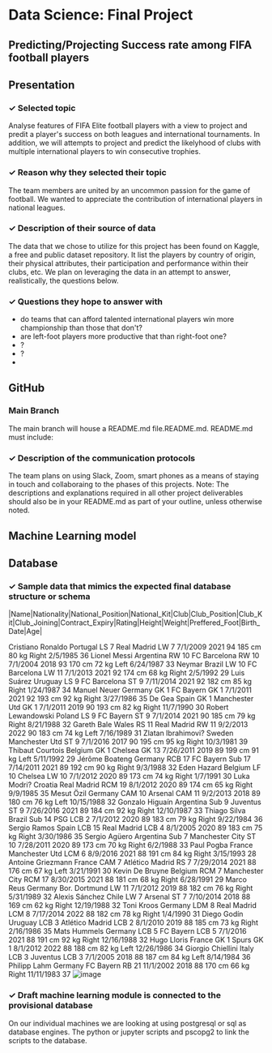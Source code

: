 # Data Science: Final Project <br>
## Predicting/Projecting Success rate among FIFA football players

## Presentation
### ✓ Selected topic
Analyse features of FIFA Elite football players with a view to project and predit a player's success on both leagues and international tournaments. In addition, we will attempts to project and predict the likelyhood of clubs with multiple international players to win consecutive trophies.
### ✓ Reason why they selected their topic
The team members are united by an uncommon passion for the game of football. We wanted to appreciate the contribution of international players in national leagues.
### ✓ Description of their source of data 
The data that we chose to utilize for this project has been found on Kaggle, a free and public dataset repository. It list the players by country of origin, their physical attributes, their participation and performance within their clubs, etc. We plan on leveraging the data in an attempt to answer, realistically, the questions below.
### ✓ Questions they hope to answer with
- do teams that can afford talented international players win more championship than those that don't?
- are left-foot players more productive that than right-foot one?
- ?
- ?
- 
## GitHub
### Main Branch 
The main branch will house a README.md file.README.md. README.md must include: 
### ✓ Description of the communication protocols
The team plans on using Slack, Zoom, smart phones as a means of staying in touch and collaboraing to the phases of this projects.
Note: The descriptions and explanations required in all other project deliverables should also be in your README.md as part of your outline, unless otherwise noted.

## Machine Learning model


## Database
### ✓ Sample data that mimics the expected final database structure or schema


|Name|Nationality|National_Position|National_Kit|Club|Club_Position|Club_Kit|Club_Joining|Contract_Expiry|Rating|Height|Weight|Preffered_Foot|Birth_Date|Age|

Cristiano Ronaldo	Portugal	LS	7	Real Madrid	LW	7	7/1/2009	2021	94	185 cm	80 kg	Right	2/5/1985	36
Lionel Messi	Argentina	RW	10	FC Barcelona	RW	10	7/1/2004	2018	93	170 cm	72 kg	Left	6/24/1987	33
Neymar	Brazil	LW	10	FC Barcelona	LW	11	7/1/2013	2021	92	174 cm	68 kg	Right	2/5/1992	29
Luis Suárez	Uruguay	LS	9	FC Barcelona	ST	9	7/11/2014	2021	92	182 cm	85 kg	Right	1/24/1987	34
Manuel Neuer	Germany	GK	1	FC Bayern	GK	1	7/1/2011	2021	92	193 cm	92 kg	Right	3/27/1986	35
De Gea	Spain	GK	1	Manchester Utd	GK	1	7/1/2011	2019	90	193 cm	82 kg	Right	11/7/1990	30
Robert Lewandowski	Poland	LS	9	FC Bayern	ST	9	7/1/2014	2021	90	185 cm	79 kg	Right	8/21/1988	32
Gareth Bale	Wales	RS	11	Real Madrid	RW	11	9/2/2013	2022	90	183 cm	74 kg	Left	7/16/1989	31
Zlatan Ibrahimovi?	Sweden			Manchester Utd	ST	9	7/1/2016	2017	90	195 cm	95 kg	Right	10/3/1981	39
Thibaut Courtois	Belgium	GK	1	Chelsea	GK	13	7/26/2011	2019	89	199 cm	91 kg	Left	5/11/1992	29
Jérôme Boateng	Germany	RCB	17	FC Bayern	Sub	17	7/14/2011	2021	89	192 cm	90 kg	Right	9/3/1988	32
Eden Hazard	Belgium	LF	10	Chelsea	LW	10	7/1/2012	2020	89	173 cm	74 kg	Right	1/7/1991	30
Luka Modri?	Croatia			Real Madrid	RCM	19	8/1/2012	2020	89	174 cm	65 kg	Right	9/9/1985	35
Mesut Özil	Germany	CAM	10	Arsenal	CAM	11	9/2/2013	2018	89	180 cm	76 kg	Left	10/15/1988	32
Gonzalo Higuaín	Argentina	Sub	9	Juventus	ST	9	7/26/2016	2021	89	184 cm	92 kg	Right	12/10/1987	33
Thiago Silva	Brazil	Sub	14	PSG	LCB	2	7/1/2012	2020	89	183 cm	79 kg	Right	9/22/1984	36
Sergio Ramos	Spain	LCB	15	Real Madrid	LCB	4	8/1/2005	2020	89	183 cm	75 kg	Right	3/30/1986	35
Sergio Agüero	Argentina	Sub	7	Manchester City	ST	10	7/28/2011	2020	89	173 cm	70 kg	Right	6/2/1988	33
Paul Pogba	France			Manchester Utd	LCM	6	8/9/2016	2021	88	191 cm	84 kg	Right	3/15/1993	28
Antoine Griezmann	France	CAM	7	Atlético Madrid	RS	7	7/29/2014	2021	88	176 cm	67 kg	Left	3/21/1991	30
Kevin De Bruyne	Belgium	RCM	7	Manchester City	RCM	17	8/30/2015	2021	88	181 cm	68 kg	Right	6/28/1991	29
Marco Reus	Germany			Bor. Dortmund	LW	11	7/1/2012	2019	88	182 cm	76 kg	Right	5/31/1989	32
Alexis Sánchez	Chile	LW	7	Arsenal	ST	7	7/10/2014	2018	88	169 cm	62 kg	Right	12/19/1988	32
Toni Kroos	Germany	LDM	8	Real Madrid	LCM	8	7/17/2014	2022	88	182 cm	78 kg	Right	1/4/1990	31
Diego Godín	Uruguay	LCB	3	Atlético Madrid	LCB	2	8/1/2010	2019	88	185 cm	73 kg	Right	2/16/1986	35
Mats Hummels	Germany	LCB	5	FC Bayern	LCB	5	7/1/2016	2021	88	191 cm	92 kg	Right	12/16/1988	32
Hugo Lloris	France	GK	1	Spurs	GK	1	8/1/2012	2022	88	188 cm	82 kg	Left	12/26/1986	34
Giorgio Chiellini	Italy	LCB	3	Juventus	LCB	3	7/1/2005	2018	88	187 cm	84 kg	Left	8/14/1984	36
Philipp Lahm	Germany			FC Bayern	RB	21	11/1/2002	2018	88	170 cm	66 kg	Right	11/11/1983	37
![image](https://user-images.githubusercontent.com/14955474/123564012-ac85bc80-d785-11eb-843e-3841e3f88a08.png)

### ✓ Draft machine learning module is connected to the provisional database
On our individual machines we are looking at using postgresql or sql as database engines. The python or jupyter scripts and pscopg2 to link the scripts to the database.
